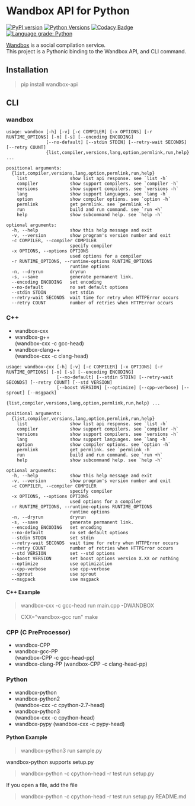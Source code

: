 # Wandbox API for Python

[![PyPI version](https://badge.fury.io/py/wandbox-api.svg)](https://badge.fury.io/py/wandbox-api)
[![Python Versions](https://img.shields.io/pypi/pyversions/wandbox_api.svg)](https://pypi.org/project/wandbox-api/)
[![Codacy Badge](https://api.codacy.com/project/badge/Grade/2ff3eb34b617416c97f590b45b5e82fe)](https://app.codacy.com/manual/srz-zumix/wandbox-api?utm_source=github.com&utm_medium=referral&utm_content=srz-zumix/wandbox-api&utm_campaign=Badge_Grade_Settings)
[![Language grade: Python](https://img.shields.io/lgtm/grade/python/g/srz-zumix/wandbox-api.svg?logo=lgtm&logoWidth=18)](https://lgtm.com/projects/g/srz-zumix/wandbox-api/context:python)

[Wandbox](http://melpon.org/wandbox/) is a social compilation service.  
This project is a Pythonic binding to the Wandbox API, and CLI command.

## Installation

> pip install wandbox-api

## CLI

### wandbox

```
usage: wandbox [-h] [-v] [-c COMPILER] [-x OPTIONS] [-r RUNTIME_OPTIONS] [-n] [-s] [--encoding ENCODING]
               [--no-default] [--stdin STDIN] [--retry-wait SECONDS] [--retry COUNT]
               {list,compiler,versions,lang,option,permlink,run,help} ...

positional arguments:
  {list,compiler,versions,lang,option,permlink,run,help}
    list                show list api response. see `list -h`
    compiler            show support compilers. see `compiler -h`
    versions            show support compilers. see `versions -h`
    lang                show support languages. see `lang -h`
    option              show compiler options. see `option -h`
    permlink            get permlink. see `permlink -h`
    run                 build and run command. see `run +h`
    help                show subcommand help. see `help -h`

optional arguments:
  -h, --help            show this help message and exit
  -v, --version         show program's version number and exit
  -c COMPILER, --compiler COMPILER
                        specify compiler
  -x OPTIONS, --options OPTIONS
                        used options for a compiler
  -r RUNTIME_OPTIONS, --runtime-options RUNTIME_OPTIONS
                        runtime options
  -n, --dryrun          dryrun
  -s, --save            generate permanent link.
  --encoding ENCODING   set encoding
  --no-default          no set default options
  --stdin STDIN         set stdin
  --retry-wait SECONDS  wait time for retry when HTTPError occurs
  --retry COUNT         number of retries when HTTPError occurs
```

### C++

* wandbox-cxx
* wandbox-g++  
  (wandbox-cxx -c gcc-head)
* wandbox-clang++  
  (wandbox-cxx -c clang-head)

```
usage: wandbox-cxx [-h] [-v] [-c COMPILER] [-x OPTIONS] [-r RUNTIME_OPTIONS] [-n] [-s] [--encoding ENCODING]
                   [--no-default] [--stdin STDIN] [--retry-wait SECONDS] [--retry COUNT] [--std VERSION]
                   [--boost VERSION] [--optimize] [--cpp-verbose] [--sprout] [--msgpack]
                   {list,compiler,versions,lang,option,permlink,run,help} ...

positional arguments:
  {list,compiler,versions,lang,option,permlink,run,help}
    list                show list api response. see `list -h`
    compiler            show support compilers. see `compiler -h`
    versions            show support compilers. see `versions -h`
    lang                show support languages. see `lang -h`
    option              show compiler options. see `option -h`
    permlink            get permlink. see `permlink -h`
    run                 build and run command. see `run +h`
    help                show subcommand help. see `help -h`

optional arguments:
  -h, --help            show this help message and exit
  -v, --version         show program's version number and exit
  -c COMPILER, --compiler COMPILER
                        specify compiler
  -x OPTIONS, --options OPTIONS
                        used options for a compiler
  -r RUNTIME_OPTIONS, --runtime-options RUNTIME_OPTIONS
                        runtime options
  -n, --dryrun          dryrun
  -s, --save            generate permanent link.
  --encoding ENCODING   set encoding
  --no-default          no set default options
  --stdin STDIN         set stdin
  --retry-wait SECONDS  wait time for retry when HTTPError occurs
  --retry COUNT         number of retries when HTTPError occurs
  --std VERSION         set --std options
  --boost VERSION       set boost options version X.XX or nothing
  --optimize            use optimization
  --cpp-verbose         use cpp-verbose
  --sprout              use sprout
  --msgpack             use msgpack
```

#### C++ Example

> wandbox-cxx -c gcc-head run main.cpp -DWANDBOX

> CXX="wandbox-gcc run" make

### CPP (C PreProcessor)

* wandbox-CPP
* wandbox-gcc-PP  
  (wandbox-CPP -c gcc-head-pp)
* wandbox-clang-PP
  (wandbox-CPP -c clang-head-pp)

### Python

* wandbox-python
* wandbox-python2  
  (wandbox-cxx -c cpython-2.7-head)
* wandbox-python3  
  (wandbox-cxx -c cpython-head)
* wandbox-pypy
  (wandbox-cxx -c pypy-head)

#### Python Example

> wandbox-python3 run sample.py

wandbox-python supports setup.py

> wandbox-python -c cpython-head -r test run setup.py

If you open a file, add the file

> wandbox-python -c cpython-head -r test run setup.py README.md
